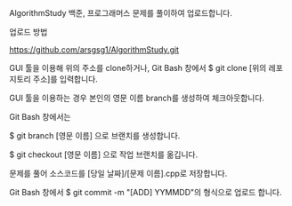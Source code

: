AlgorithmStudy 백준, 프로그래머스 문제를 풀이하여 업로드합니다.

업로드 방법

https://github.com/arsgsg1/AlgorithmStudy.git

GUI 툴을 이용해 위의 주소를 clone하거나, Git Bash 창에서 $ git clone [위의 레포지토리 주소]를 입력합니다.

GUI 툴을 이용하는 경우 본인의 영문 이름 branch를 생성하여 체크아웃합니다.

Git Bash 창에서는

$ git branch [영문 이름] 으로 브랜치를 생성합니다.

$ git checkout [영문 이름] 으로 작업 브랜치를 옮깁니다.

문제를 풀어 소스코드를 [당일 날짜]/[문제 이름].cpp로 저장합니다.

Git Bash 창에서 $ git commit -m "[ADD] YYMMDD"의 형식으로 업로드 합니다.
